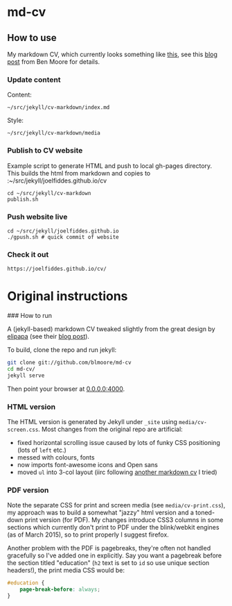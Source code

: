# md-cv

## How to use
My markdown CV, which currently looks something like [this](https://joelfiddes.github.io/cv/), see this [blog post](http://blm.io/blog/markdown-academic-cv/) from Ben Moore for details.

### Update content
Content:
```
~/src/jekyll/cv-markdown/index.md
```
Style:
```
~/src/jekyll/cv-markdown/media
```
### Publish to CV website
Example script to generate HTML and push to local gh-pages directory. This builds the html from markdown and copies to :~/src/jekyll/joelfiddes.github.io/cv
```
cd ~/src/jekyll/cv-markdown
publish.sh
```

### Push website live
```
cd ~/src/jekyll/joelfiddes.github.io
./gpush.sh # quick commit of website
```

### Check it out
```
https://joelfiddes.github.io/cv/
```

# Original instructions

### How to run 

A (jekyll-based) markdown CV tweaked slightly from the great design by [elipapa](https://github.com/elipapa/markdown-cv) (see their [blog post](http://www.eliseopapa.org/workflow/2012/09/20/why-i-switched-to-markdown-for-my-cv/)).

To build, clone the repo and run jekyll:

```bash
git clone git://github.com/blmoore/md-cv
cd md-cv/
jekyll serve
```

Then point your browser at [0.0.0.0:4000](0.0.0.0:4000).

### HTML version

The HTML version is generated by Jekyll under `_site` using `media/cv-screen.css`. Most changes from the original repo are artificial:

* fixed horizontal scrolling issue caused by lots of funky CSS positioning (lots of `left` etc.)
* messed with colours, fonts
* now imports font-awesome icons and Open sans
* moved `ul` into 3-col layout (iirc following [another markdown cv](https://github.com/davidhampgonsalves/resume) I tried)

### PDF version

Note the separate CSS for print and screen media (see `media/cv-print.css`), my approach was to build a somewhat "jazzy" html version and a toned-down print version (for PDF). My changes introduce CSS3 columns in some sections which currently don't print to PDF under the blink/webkit engines (as of March 2015), so to print properly I suggest firefox.

Another problem with the PDF is pagebreaks, they're often not handled gracefully so I've added one in explicitly. Say you want a pagebreak before the section titled "education" (`h2` text is set to `id` so use unique section headers!), the print media CSS would be:

```CSS
#education {
	page-break-before: always;
}
```
